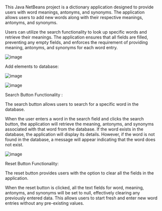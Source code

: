 This Java NetBeans project is a dictionary application designed to provide users with word meanings, antonyms, and synonyms. The application allows users to add new words along with their respective meanings, antonyms, and synonyms.

Users can utilize the search functionality to look up specific words and retrieve their meanings. The application ensures that all fields are filled, preventing any empty fields, and enforces the requirement of providing meaning, antonyms, and synonyms for each word entry.


![image](https://github.com/Muskan-Thakur/VocabExplorer/assets/106293646/fddf5c81-7bee-4993-93e8-7b919ba5b5b7)

Add elements to database:

![image](https://github.com/Muskan-Thakur/VocabExplorer/assets/106293646/470a3564-12e0-4933-9807-87edca44018e)

![image](https://github.com/Muskan-Thakur/VocabExplorer/assets/106293646/c7107876-e689-46d5-b8c9-c29bd9e9fd61)

Search Button Functionality :

The search button allows users to search for a specific word in the database.

When the user enters a word in the search field and clicks the search button, the application will retrieve the meaning, antonyms, and synonyms associated with that word from the database.
If the word exists in the database, the application will display its details.
However, if the word is not found in the database, a message will appear indicating that the word does not exist.

![image](https://github.com/Muskan-Thakur/VocabExplorer/assets/106293646/b43a6740-a5f5-4fd4-9dfc-01a62474edd9)


Reset Button Functionality:

The reset button provides users with the option to clear all the fields in the application.

When the reset button is clicked, all the text fields for word, meaning, antonyms, and synonyms will be set to null, effectively clearing any previously entered data.
This allows users to start fresh and enter new word entries without any pre-existing values.


